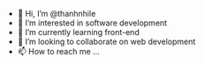 - 👋 Hi, I’m @thanhnhile
- 👀 I’m interested in software development
- 🌱 I’m currently learning front-end
- 💞️ I’m looking to collaborate on web development
- 📫 How to reach me ...

<!---
thanhnhile/thanhnhile is a ✨ special ✨ repository because its `README.md` (this file) appears on your GitHub profile.
You can click the Preview link to take a look at your changes.
--->
